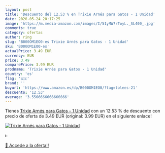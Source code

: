 ```yaml
---
layout: post
title: 'Descuento del 12.53 % en Trixie Arnés para Gatos - 1 Unidad'
date: 2020-05-24 20:17:25
image: 'https://m.media-amazon.com/images/I/51yMW7rToyL._SL400_.jpg'
comments: true
category: ofertas
author: ring
slug: 'B000OM1EO0-es Trixie Arnés para Gatos - 1 Unidad'
sku: 'B000OM1EO0-es'
actualPrice: 3.49 EUR
currency: EUR
price: 3.49
comparePrice: 3.99 EUR
prodname: 'Trixie Arnés para Gatos - 1 Unidad'
country: 'es'
flag: '🇪🇸'
brand: ''
buyurl: 'https://www.amazon.es/dp/B000OM1EO0/?tag=tolees-21'
descuento: '12.53'
average: '3.5566666666666666'
---
```


Tienes [Trixie Arnés para Gatos - 1 Unidad](https://www.amazon.es/dp/B000OM1EO0/?tag=tolees-21) con un 12.53 % de descuento con precio de oferta de 3.49 EUR (original: 3.99 EUR) en el siguiente enlace!

[![Trixie Arnés para Gatos - 1 Unidad](https://m.media-amazon.com/images/I/51yMW7rToyL._SL400_.jpg)](https://www.amazon.es/dp/B000OM1EO0/?tag=tolees-21)

ℹ️:


[🛒 Accede a la oferta!!](https://www.amazon.es/dp/B000OM1EO0/?tag=tolees-21)
